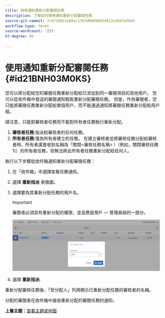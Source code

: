 ```yaml
---
title: 使用通知重新分配審閱任務
description: 了解如何使用通知重新分配審閱任務
source-git-commit: 7cd719921e68ac1763d09d9665d912e3697e5849
workflow-type: tm+mt
source-wordcount: '251'
ht-degree: 0%

---
```



# 使用通知重新分配審閱任務 {#id21BNH03M0KS}

您可以將分配給您的審閱任務重新分配給已添加到同一審閱項目的其他用戶。 您可以從收件箱中發送的審閱通知輕鬆重新分配審閱任務。 但是，作為審閱者，您只能將審閱任務重新分配給單個用戶，而不能通過通知將審閱任務重新分配給用戶組。

請注意，只能對審核者任務而不能對所有者任務執行重新分配。

1. **審核者任務**:指派給審核者的任何任務。
1. **所有者任務**:僅為所有者建立的任務。 在建立審核者並將審核任務分配給審核者時，所有者還會收到名稱為「關閉&lt;審核任務名稱\> \（例如，關閉審核任務1\）的所有者任務，但無法將此所有者任務重新分配給任何人。

執行以下步驟從收件箱通知重新分配審閱任務：

1. 在「收件箱」中選擇查看任務通知。
1. 選擇 **重新指派** 表徵圖。
1. 選擇要為其重新分配任務的用戶名。

   >[!IMPORTANT]
   >
   > 審閱者必須具有重新分配的權限，並且應是用戶 — 管理員組的一部分。

   ![](images/reassign-user-inbox.png)

1. 選擇 **重新指派**.

重新分配審核任務後，「受分配人」列將顯示已重新分配任務的審核者的名稱。

分配的審閱者在收件箱中接收重新分配的審閱任務的通知。

**上層主題：**[&#x200B;查看主題或地圖](review.md)

